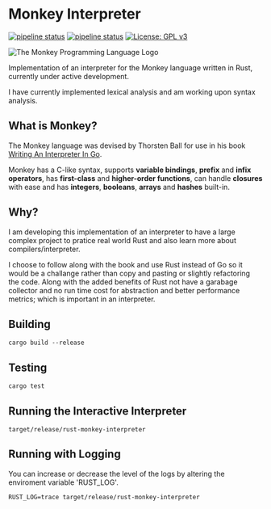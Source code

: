 # Monkey Interpreter
[![pipeline status](https://img.shields.io/badge/Version-0.1.2-blue)](https://gitlab.com/DeveloperC/rust-monkey-interpreter/commits/master) [![pipeline status](https://gitlab.com/DeveloperC/rust-monkey-interpreter/badges/master/pipeline.svg)](https://gitlab.com/DeveloperC/rust-monkey-interpreter/commits/master) [![License: GPL v3](https://img.shields.io/badge/License-GPLv3-blue.svg)](https://www.gnu.org/licenses/gpl-3.0)

![The Monkey Programming Language Logo](https://cloud.githubusercontent.com/assets/1013641/22617482/9c60c27c-eb09-11e6-9dfa-b04c7fe498ea.png)

Implementation of an interpreter for the Monkey language written in Rust, currently under active development.

I have currently implemented lexical analysis and am working upon syntax analysis.

## What is Monkey?

The Monkey language was devised by Thorsten Ball for use in his book [Writing An Interpreter In Go](https://interpreterbook.com/#the-monkey-programming-language).

Monkey has a C-like syntax, supports **variable bindings**, **prefix** and **infix operators**, has **first-class** and **higher-order functions**, can handle **closures** with ease and has **integers**, **booleans**, **arrays** and **hashes** built-in.

## Why?

I am developing this implementation of an interpreter to have a large complex project to pratice real world Rust and also learn more about compilers/interpreter.

I choose to follow along with the book and use Rust instead of Go so it would be a challange rather than copy and pasting or slightly refactoring the code. Along with the added benefits of Rust not have a garabage collector and no run time cost for abstraction and better performance metrics; which is important in an interpreter.

## Building
```
cargo build --release
```

## Testing
```
cargo test
```

## Running the Interactive Interpreter
```
target/release/rust-monkey-interpreter
```

## Running with Logging
You can increase or decrease the level of the logs by altering the enviroment variable 'RUST_LOG'.

```
RUST_LOG=trace target/release/rust-monkey-interpreter
```
